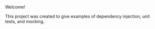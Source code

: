 Welcome! 

This project was created to give examples of dependency injection, unit tests, and mocking. 